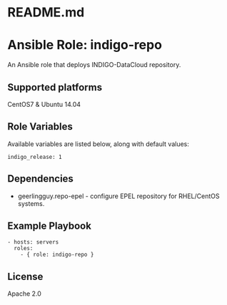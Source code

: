 # README.md
# Ansible Role: indigo-repo

An Ansible role that deploys INDIGO-DataCloud repository.

## Supported platforms

CentOS7 & Ubuntu 14.04

## Role Variables

Available variables are listed below, along with default values:

    indigo_release: 1

## Dependencies

- geerlingguy.repo-epel - configure EPEL repository for RHEL/CentOS systems.

## Example Playbook

    - hosts: servers
      roles:
        - { role: indigo-repo }

## License

Apache 2.0
